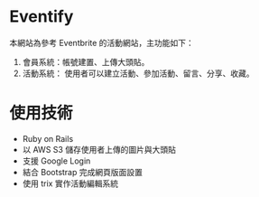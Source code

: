 # Eventify

本網站為參考 Eventbrite 的活動網站，主功能如下：
1. 會員系統：帳號建置、上傳大頭貼。
2. 活動系統： 使用者可以建立活動、參加活動、留言、分享、收藏。

# 使用技術
- Ruby on Rails
- 以 AWS S3 儲存使用者上傳的圖片與大頭貼
- 支援 Google Login
- 結合 Bootstrap 完成網頁版面設置
- 使用 trix 實作活動編輯系統

